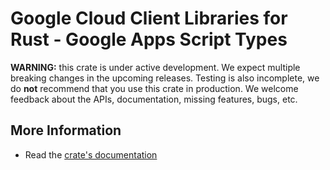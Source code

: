 # Google Cloud Client Libraries for Rust - Google Apps Script Types

<!-- Code generated by sidekick. DO NOT EDIT. -->

**WARNING:** this crate is under active development. We expect multiple breaking
changes in the upcoming releases. Testing is also incomplete, we do **not**
recommend that you use this crate in production. We welcome feedback about the
APIs, documentation, missing features, bugs, etc.

## More Information

- Read the [crate's documentation](https://docs.rs/google-cloud-apps-script-type/latest/google-cloud-apps-script-type)

